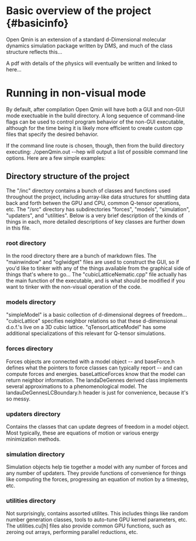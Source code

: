 # Basic overview of the project {#basicinfo}

Open Qmin is an extension of a standard d-Dimensional molecular dynamics simulation package
written by DMS, and much of the class structure reflects this...

A pdf with details of the physics will eventually be written and linked to here...

# Running in non-visual mode

By default, after compilation Open Qmin will have both a GUI and non-GUI mode exectuable in the build directory.
A long sequence of command-line flags can be used to control program behavior of the non-GUI executable, although
for the time being it is likely more efficient to create custom cpp files that specify the desired behavior.

If the command line route is chosen, though, then from the build directory executing:
./openQmin.out --hep
will output a list of possible command line options. Here are a few simple examples:


## Directory structure of the project

The "/inc" directory contains a bunch of classes and functions used throughout the project,
including array-like data structures for shuttling data back and forth betwen the GPU and CPU,
common Q-tensor operations, etc. The "/src" directory has subdirectories "forces", "models",
"simulation", "updaters", and "utilities". Below is a very brief description of the kinds of
things in each, more detailed descriptions of key classes are further down in this file.

### root directory

In the rood directory there are a bunch of markdown files. The "mainwindow" and "oglwidget" files are used
to construct the GUI, so if you'd like to tinker with any of the things available from the graphical side of
things that's where to go... The "cubicLatticeNematic.cpp" file actually has the main function of the executable,
and is what should be modified if you want to tinker with the non-visual operation of the code.

### models directory

"simpleModel" is a basic collection of d-dimensional degrees of freedom... "cubicLattice" specifies
neighbor relations so that these d-dimensional d.o.f.'s live on a 3D cubic lattice. "qTensorLatticeModel"
has some additional specializations of this relevant for Q-tensor simulations.

### forces directory

Forces objects are connected with a model object -- and baseForce.h defines what the pointers to force
classes can typically report -- and can compute forces and energies. baseLatticeForces know that the
model can return neighbor information. The landaDeGennes derived class implements several approximations
to a phenomenological model. The landauDeGennesLCBoundary.h header is just for convenience, because it's
so messy.

### updaters directory

Contains the classes that can update degrees of freedom in a model object. Most typically, these are equations
of motion or various energy minimization methods.

### simulation directory

Simulation objects help tie together a model with any number of forces and any number of updaters. They
provide functions of convenience for things like computing the forces, progressing an equation of motion by
a timestep, etc.

### utilities directory

Not surprisingly, contains assorted utilites. This includes things like random number generation classes,
tools to auto-tune GPU kernel parameters, etc. The utilities.cu[h] files also provide common GPU functions,
such as zeroing out arrays, performing parallel reductions, etc.
